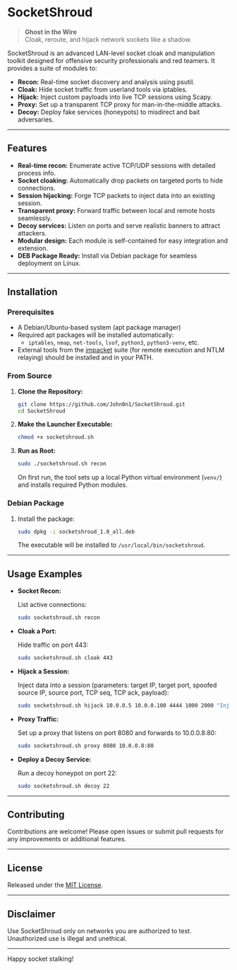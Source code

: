 # SocketShroud

> **Ghost in the Wire**  
> Cloak, reroute, and hijack network sockets like a shadow.

SocketShroud is an advanced LAN-level socket cloak and manipulation toolkit designed for offensive security professionals and red teamers. It provides a suite of modules to:

- **Recon:** Real-time socket discovery and analysis using psutil.
- **Cloak:** Hide socket traffic from userland tools via iptables.
- **Hijack:** Inject custom payloads into live TCP sessions using Scapy.
- **Proxy:** Set up a transparent TCP proxy for man-in-the-middle attacks.
- **Decoy:** Deploy fake services (honeypots) to misdirect and bait adversaries.

---

## Features

- **Real-time recon:** Enumerate active TCP/UDP sessions with detailed process info.
- **Socket cloaking:** Automatically drop packets on targeted ports to hide connections.
- **Session hijacking:** Forge TCP packets to inject data into an existing session.
- **Transparent proxy:** Forward traffic between local and remote hosts seamlessly.
- **Decoy services:** Listen on ports and serve realistic banners to attract attackers.
- **Modular design:** Each module is self-contained for easy integration and extension.
- **DEB Package Ready:** Install via Debian package for seamless deployment on Linux.

---

## Installation

### Prerequisites

- A Debian/Ubuntu-based system (apt package manager)
- Required apt packages will be installed automatically:
  - `iptables`, `nmap`, `net-tools`, `lsof`, `python3`, `python3-venv`, etc.
- External tools from the [impacket](https://github.com/SecureAuthCorp/impacket) suite
  (for remote execution and NTLM relaying) should be installed and in your PATH.

### From Source

1. **Clone the Repository:**

   ```bash
   git clone https://github.com/John0n1/SocketShroud.git
   cd SocketShroud
   ```

2. **Make the Launcher Executable:**

   ```bash
   chmod +x socketshroud.sh
   ```

3. **Run as Root:**

   ```bash
   sudo ./socketshroud.sh recon
   ```

   On first run, the tool sets up a local Python virtual environment (`venv/`) and installs required Python modules.

### Debian Package

1. Install the package:

   ```bash
   sudo dpkg -i socketshroud_1.0_all.deb
   ```

   The executable will be installed to `/usr/local/bin/socketshroud`.

---

## Usage Examples

- **Socket Recon:**

  List active connections:
  ```bash
  sudo socketshroud.sh recon
  ```

- **Cloak a Port:**

  Hide traffic on port 443:
  ```bash
  sudo socketshroud.sh cloak 443
  ```

- **Hijack a Session:**

  Inject data into a session (parameters: target IP, target port, spoofed source IP, source port, TCP seq, TCP ack, payload):
  ```bash
  sudo socketshroud.sh hijack 10.0.0.5 10.0.0.100 4444 1000 2000 "Injected Payload"
  ```

- **Proxy Traffic:**

  Set up a proxy that listens on port 8080 and forwards to 10.0.0.8:80:
  ```bash
  sudo socketshroud.sh proxy 8080 10.0.0.8:80
  ```

- **Deploy a Decoy Service:**

  Run a decoy honeypot on port 22:
  ```bash
  sudo socketshroud.sh decoy 22
  ```

---

## Contributing

Contributions are welcome! Please open issues or submit pull requests for any improvements or additional features.

---

## License

Released under the [MIT License](./LICENSE).

---

## Disclaimer

Use SocketShroud only on networks you are authorized to test. Unauthorized use is illegal and unethical.

---

Happy socket stalking!
